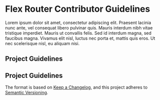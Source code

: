 # Flex Router Contributor Guidelines
Lorem ipsum dolor sit amet, consectetur adipiscing elit. Praesent lacinia nunc ante, vel consequat libero pulvinar quis. Mauris interdum nibh vitae tristique imperdiet. Mauris ut convallis felis. Sed id interdum magna, sed faucibus magna. Vivamus elit nisl, luctus nec porta et, mattis quis eros. Ut nec scelerisque nisl, eu aliquam nisi.


## Project Guidelines


## Project Guidelines


The format is based on [Keep a Changelog](https://keepachangelog.com/en/1.0.0/),
and this project adheres to [Semantic Versioning](https://semver.org/spec/v2.0.0.html).


